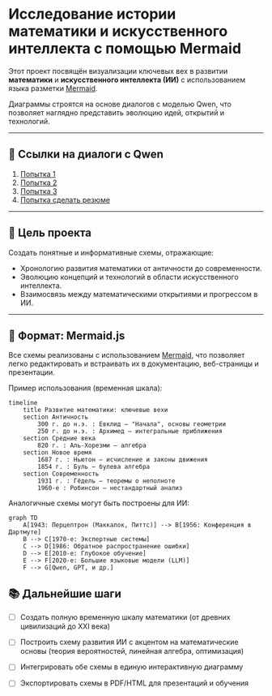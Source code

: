 
# Исследование истории математики и искусственного интеллекта с помощью Mermaid

Этот проект посвящён визуализации ключевых вех в развитии **математики** и **искусственного интеллекта (ИИ)** с использованием языка разметки [Mermaid](https://mermaid.js.org/). 

Диаграммы строятся на основе диалогов с моделью Qwen, что позволяет наглядно представить эволюцию идей, открытий и технологий.

---

## 🔗 Ссылки на диалоги с Qwen

1. [Попытка 1](https://chat.qwen.ai/s/b2941748-c972-45fd-8bef-80ef9fa6b864?fev=0.0.182)  
2. [Попытка 2](https://chat.qwen.ai/s/9c5ff687-b3bf-47fa-b83b-939bc2a6b363?fev=0.0.182)  
3. [Попытка 3](https://chat.qwen.ai/s/0642efd1-1293-4209-a3c8-4b1470428b4b?fev=0.0.182)
4. [Попытка сделать резюме](https://chat.qwen.ai/s/f99de649-6047-47b9-9d50-32359a679770?fev=0.0.182)

---

## 🎯 Цель проекта

Создать понятные и информативные схемы, отражающие:
- Хронологию развития математики от античности до современности.
- Эволюцию концепций и технологий в области искусственного интеллекта.
- Взаимосвязь между математическими открытиями и прогрессом в ИИ.

---

## 🧩 Формат: Mermaid.js

Все схемы реализованы с использованием [Mermaid](https://mermaid.js.org/), что позволяет легко редактировать и встраивать их в документацию, веб-страницы и презентации.

Пример использования (временная шкала):

```mermaid
timeline
    title Развитие математики: ключевые вехи
    section Античность
        300 г. до н.э. : Евклид — "Начала", основы геометрии
        250 г. до н.э. : Архимед — интегральные приближения
    section Средние века
        820 г. : Аль-Хорезми — алгебра
    section Новое время
        1687 г. : Ньютон — исчисление и законы движения
        1854 г. : Буль — булева алгебра
    section Современность
        1931 г. : Гёдель — теоремы о неполноте
        1960-е : Робинсон — нестандартный анализ
```

Аналогичные схемы могут быть построены для ИИ:

```mermaid
graph TD
    A[1943: Перцептрон (Маккалок, Питтс)] --> B[1956: Конференция в Дартмуте]
    B --> C[1970-е: Экспертные системы]
    C --> D[1986: Обратное распространение ошибки]
    D --> E[2010-е: Глубокое обучение]
    E --> F[2020-е: Большие языковые модели (LLM)]
    F --> G[Qwen, GPT, и др.]
```



## 📚 Дальнейшие шаги

- [ ] Создать полную временную шкалу математики (от древних цивилизаций до XXI века)
- [ ] Построить схему развития ИИ с акцентом на математические основы (теория вероятностей, линейная алгебра, оптимизация)
- [ ] Интегрировать обе схемы в единую интерактивную диаграмму
- [ ] Экспортировать схемы в PDF/HTML для презентаций и обучения

